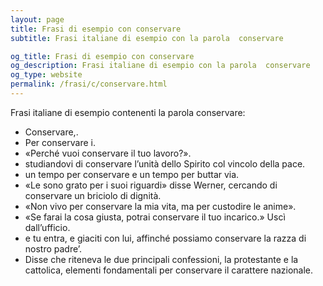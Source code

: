 ```yaml
---
layout: page
title: Frasi di esempio con conservare 
subtitle: Frasi italiane di esempio con la parola  conservare

og_title: Frasi di esempio con conservare 
og_description: Frasi italiane di esempio con la parola  conservare
og_type: website
permalink: /frasi/c/conservare.html
---
```


Frasi italiane di esempio contenenti la parola conservare:


- Conservare,.
- Per conservare i.
- «Perché vuoi conservare il tuo lavoro?».
- studiandovi di conservare l’unità dello Spirito col vincolo della pace.
- un tempo per conservare e un tempo per buttar via.
- «Le sono grato per i suoi riguardi» disse Werner, cercando di conservare un briciolo di dignità.
- «Non vivo per conservare la mia vita, ma per custodire le anime».
- «Se farai la cosa giusta, potrai conservare il tuo incarico.» Uscì dall’ufficio.
- e tu entra, e giaciti con lui, affinché possiamo conservare la razza di nostro padre’.
- Disse che riteneva le due principali confessioni, la protestante e la cattolica, elementi fondamentali per conservare il carattere nazionale.
